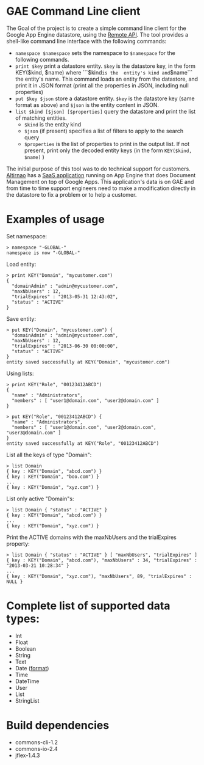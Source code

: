 GAE Command Line client
=====

The Goal of the project is to create a simple command line client for the Google App Engine datastore, using the [Remote API](https://developers.google.com/appengine/articles/remote_api). The tool provides a shell-like command line interface with the following commands:
 * ```namespace $namespace``` sets the namespace to ```$namespace``` for the following commands.
 * ```print $key``` print a datastore entity. ```$key``` is the datastore key, in the form KEY($kind, $name) where ```$kind``` is the  entity's kind and ```$name``` the entity's name. This command loads an entity from the datastore, and print it in JSON format (print all the properties in JSON, including null properties)
 * ```put $key $json``` store a datastore entity. ```$key``` is the datastore key (same format as above) and ```$json``` is the entity content in JSON.
 * ```list $kind [$json] [$properties]``` query the datastore and print the list of matching entities.
   - ```$kind``` is the entity kind
   - ```$json``` (if present) specifies a list of filters to apply to the search query
   - ```$properties``` is the list of properties to print in the output list. If not present, print only the decoded entity keys (in the form ```KEY($kind, $name)``` )

The initial purpose of this tool was to do technical support for customers. [Altirnao](http://www.altirnao.com/) has a [SaaS application](http://www.altirnao.com/products/documents-management/) running on App Engine that does Document Management on top of Google Apps. This application's data is on GAE and from time to time support engineers need to make a modification directly in the datastore to fix a problem or to help a customer.

Examples of usage
======
Set namespace:
```
> namespace "-GLOBAL-"
namespace is now "-GLOBAL-"
```

Load entity:
```
> print KEY("Domain", "mycustomer.com")
{
  "domainAdmin" : "admin@mycustomer.com",
  "maxNbUsers" : 12,
  "trialExpires" : "2013-05-31 12:43:02",
  "status" : "ACTIVE"
}
```

Save entity:
```
> put KEY("Domain", "mycustomer.com") {
  "domainAdmin" : "admin@mycustomer.com",
  "maxNbUsers" : 12,
  "trialExpires" : "2013-06-30 00:00:00",
  "status" : "ACTIVE"
}
entity saved successfully at KEY("Domain", "mycustomer.com")
```

Using lists:
```
> print KEY("Role", "00123412ABCD")
{
  "name" : "Administrators",
  "members" : [ "user1@domain.com", "user2@domain.com" ]
}
```

```
> put KEY("Role", "00123412ABCD") {
  "name" : "Administrators",
  "members" : [ "user1@domain.com", "user2@domain.com", "user3@domain.com" ]
}
entity saved successfully at KEY("Role", "00123412ABCD")
```

List all the keys of type "Domain":
```
> list Domain
{ key : KEY("Domain", "abcd.com") }
{ key : KEY("Domain", "boo.com") }
...
{ key : KEY("Domain", "xyz.com") }
```

List only active "Domain"s:
```
> list Domain { "status" : "ACTIVE" }
{ key : KEY("Domain", "abcd.com") }
...
{ key : KEY("Domain", "xyz.com") }
```

Print the ACTIVE domains with the maxNbUsers and the trialExpires property:
```
> list Domain { "status" : "ACTIVE" } [ "maxNbUsers", "trialExpires" ]
{ key : KEY("Domain", "abcd.com"), "maxNbUsers" : 34, "trialExpires" : "2013-03-21 10:28:34" }
...
{ key : KEY("Domain", "xyz.com"), "maxNbUsers", 89, "trialExpires" : NULL }
```

Complete list of supported ​data types:
===
* Int
* Float
* Boolean
* String
* Text
* Date ([format](http://www.w3schools.com/jsref/jsref_tojson.asp))
* Time
* DateTime
* User
* List
* StringList

Build dependencies
===
- commons-cli-1.2
- commons-io-2.4
- jflex-1.4.3